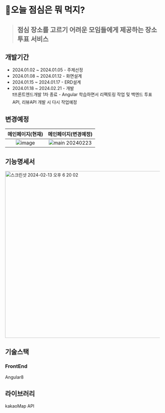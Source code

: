 # 🍚오늘 점심은 뭐 먹지?
> ## 점심 장소를 고르기 어려운 모임들에게 제공하는 장소 투표 서비스


## 개발기간
- 2024.01.02 ~ 2024.01.05 - 주제선정
- 2024.01.08 ~ 2024.01.12 - 화면설계
- 2024.01.15 ~ 2024.01.17 - ERD설계
- 2024.01.18 ~ 2024.02.21 - 개발
  <br />
❗️프론트엔드개발 1차 종료 - Angular 학습하면서 리펙토링 작업 및 백엔드 투표API, 리뷰API 개발 시 다시 작업예정

## 변경예정
|                                     메인페이지(현재)                                      |                                           메인페이지(변경예정)                                  |
| :---------------------------------------------------------------------------: |:---------------------------------------------------------------------------: |
| ![image](https://github.com/spdhsrnvl123/TodayMeal-FE/assets/83896466/51f38941-92a8-495e-becf-ac1fc33dd587) |![main 20240223](https://github.com/spdhsrnvl123/TodayMeal-FE/assets/83896466/6c95511d-5ec2-4d01-b75f-037ca7d5e784) |

## 기능명세서
<img width="543" alt="스크린샷 2024-02-13 오후 6 20 02" src="https://github.com/spdhsrnvl123/Today-meal-FrontEnd/assets/83896466/2dfa7759-4bed-4b70-92b5-199c78245a48">

## 기술스택
### FrontEnd
Angular8

## 라이브러리
kakaoMap API
